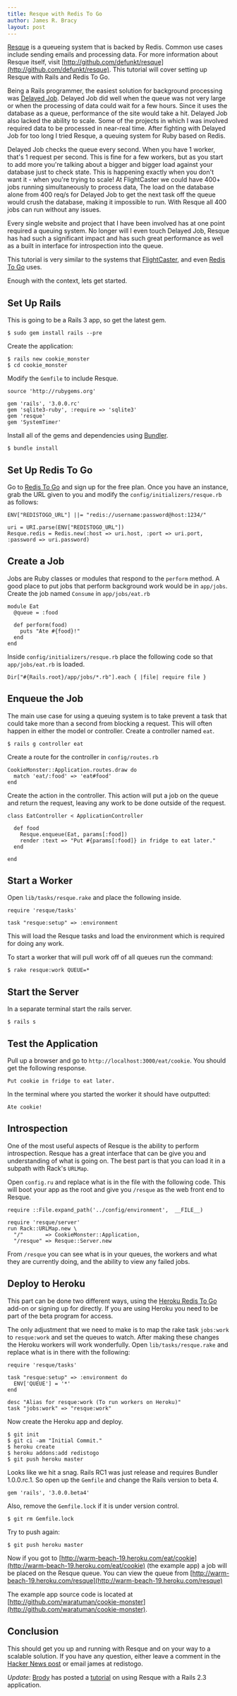 ```yaml
---
title: Resque with Redis To Go
author: James R. Bracy
layout: post
---
```


[Resque](http://github.com/defunkt/resque) is a queueing system that is backed
by Redis. Common use cases include sending emails and processing data. For more
information about Resque itself, visit [http://github.com/defunkt/resque](http://github.com/defunkt/resque).
This tutorial will cover setting up Resque with Rails and Redis To Go.

Being a Rails programmer, the easiest solution for background processing was
[Delayed Job](http://github.com/tobi/delayed_job). Delayed Job did well when
the queue was not very large or when the processing of data could wait for a
few hours. Since it uses the database as a queue, performance of the site
would take a hit. Delayed Job also lacked the ability to scale. Some of the
projects in which I was involved required data to be processed in near-real
time. After fighting with Delayed Job for too long I tried Resque, a queuing
system for Ruby based on Redis.

Delayed Job checks the queue every second. When you have 1 worker, that's 1
request per second. This is fine for a few workers, but as you start to add
more you're talking about a bigger and bigger load against your database
just to check state. This is happening exactly when you don't want it - when
you're trying to scale!  At FlightCaster we could have 400+ jobs running
simultaneously to process data, The load on the database alone from 400 req/s
for Delayed Job to get the next task off the queue would crush the database,
making it impossible to run. With Resque all 400 jobs can run without any
issues.

Every single website and project that I have been involved has at one point
required a queuing system.  No longer will I even touch Delayed Job, Resque
has had such a significant impact and has such great performance as well as
a built in interface for introspection into the queue.

This tutorial is very similar to the systems that [FlightCaster](http://flightcaster.com/),
and even [Redis To Go](http://redistogo.com/) uses.

Enough with the context, lets get started.

## Set Up Rails

This is going to be a Rails 3 app, so get the latest gem.

    $ sudo gem install rails --pre
   
Create the application:

    $ rails new cookie_monster
    $ cd cookie_monster
    
Modify the `Gemfile` to include Resque.

    source 'http://rubygems.org'

    gem 'rails', '3.0.0.rc'
    gem 'sqlite3-ruby', :require => 'sqlite3'
    gem 'resque'
    gem 'SystemTimer'
    
Install all of the gems and dependencies using [Bundler](http://gembundler.com/).

    $ bundle install

## Set Up Redis To Go

Go to [Redis To Go](http://redistogo.com/) and sign up for the free plan. Once
you have an instance, grab the URL given to you and modify the
`config/initializers/resque.rb` as follows:

    ENV["REDISTOGO_URL"] ||= "redis://username:password@host:1234/"
    
    uri = URI.parse(ENV["REDISTOGO_URL"])
    Resque.redis = Redis.new(:host => uri.host, :port => uri.port, :password => uri.password)

## Create a Job

Jobs are Ruby classes or modules that respond to the `perform` method. A good
place to put jobs that perform background work would be in `app/jobs`. Create
the job named `Consume` in `app/jobs/eat.rb`

    module Eat
      @queue = :food
      
      def perform(food)
        puts "Ate #{food}!"
      end
    end

Inside `config/initializers/resque.rb` place the following code so that
`app/jobs/eat.rb` is loaded.

    Dir["#{Rails.root}/app/jobs/*.rb"].each { |file| require file }
    
## Enqueue the Job

The main use case for using a queuing system is to take prevent a task that
could take more than a second from blocking a request. This will often happen
in either the model or controller. Create a controller named `eat`.

    $ rails g controller eat
    
Create a route for the controller in `config/routes.rb`  

    CookieMonster::Application.routes.draw do
      match 'eat/:food' => 'eat#food'
    end

Create the action in the controller. This action will put a job on the queue
and return the request, leaving any work to be done outside of the request.

    class EatController < ApplicationController

      def food
        Resque.enqueue(Eat, params[:food])
        render :text => "Put #{params[:food]} in fridge to eat later."
      end

    end

## Start a Worker

Open `lib/tasks/resque.rake` and place the following inside.
    
    require 'resque/tasks'
    
    task "resque:setup" => :environment

This will load the Resque tasks and load the environment which is required for
doing any work.
    
To start a worker that will pull work off of all queues run the command:

    $ rake resque:work QUEUE=*

## Start the Server

In a separate terminal start the rails server.

    $ rails s
    
## Test the Application  

Pull up a browser and go to `http://localhost:3000/eat/cookie`. You should get
the following response.

    Put cookie in fridge to eat later.
    
In the terminal where you started the worker it should have outputted:

    Ate cookie!
  
## Introspection  

One of the most useful aspects of Resque is the ability to perform
introspection. Resque has a great interface that can be give you and
understanding of what is going on. The best part is that you can load it in a
subpath with Rack's `URLMap`.

Open `config.ru` and replace what is in the file with the following code. This
will boot your app as the root and give you `/resque` as the web front end to
Resque.

    require ::File.expand_path('../config/environment',  __FILE__)

    require 'resque/server'
    run Rack::URLMap.new \
      "/"       => CookieMonster::Application,
      "/resque" => Resque::Server.new

From `/resque` you can see what is in your queues, the workers and what they
are currently doing, and the ability to view any failed jobs.
  
## Deploy to Heroku

This part can be done two different ways, using the [Heroku Redis To Go](http://addons.heroku.com/redistogo)
add-on or signing up for  directly. If you are using Heroku you need to be
part of the beta program for access.

The only adjustment that we need to make is to map the rake task `jobs:work`
to `resque:work` and set the queues to watch. After making these changes the
Heroku workers will work wonderfully. Open `lib/tasks/resque.rake` and replace
what is in there with the following:

    require 'resque/tasks'

    task "resque:setup" => :environment do
      ENV['QUEUE'] = '*'
    end

    desc "Alias for resque:work (To run workers on Heroku)"
    task "jobs:work" => "resque:work"

Now create the Heroku app and deploy.
    
    $ git init
    $ git ci -am "Initial Commit."
    $ heroku create
    $ heroku addons:add redistogo
    $ git push heroku master

Looks like we hit a snag. Rails RC1 was just release and requires Bundler 1.0.0.rc.1.
So open up the `Gemfile` and change the Rails version to beta 4. 

    gem 'rails', '3.0.0.beta4'
    
Also, remove the `Gemfile.lock` if it is under version control.

    $ git rm Gemfile.lock
    
Try to push again:

    $ git push heroku master
    
Now if you got to [http://warm-beach-19.heroku.com/eat/cookie](http://warm-beach-19.heroku.com/eat/cookie) (the example app)
a job will be placed on the Resque queue. You can view the queue from
[http://warm-beach-19.heroku.com/resque](http://warm-beach-19.heroku.com/resque)

The example app source code is located at [http://github.com/waratuman/cookie-monster](http://github.com/waratuman/cookie-monster).

## Conclusion

This should get you up and running with Resque and on your way to a scalable
solution. If you have any question, either leave a comment in the [Hacker News
post](http://news.ycombinator.com/item?id=1554641) or email james at redistogo.

*Update*: [Brody](http://github.com/brodyberg) has posted a [tutorial](http://github.com/brodyberg/heroku_redis_example) on using Resque with a Rails 2.3 application.